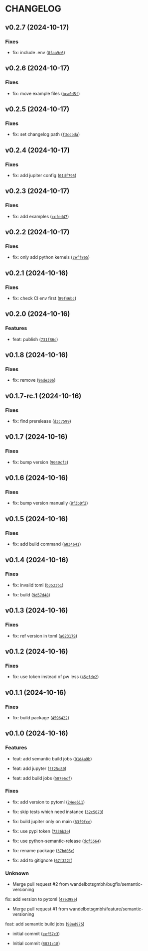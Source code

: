 # CHANGELOG


## v0.2.7 (2024-10-17)

### Fixes

* fix: include .env ([`8faa9c6`](https://github.com/wandelbotsgmbh/wandelbots-python/commit/8faa9c626edfa656823c2e120d4e4a9e6fa142be))


## v0.2.6 (2024-10-17)

### Fixes

* fix: move example files ([`bca0d5f`](https://github.com/wandelbotsgmbh/wandelbots-python/commit/bca0d5f1cbc68aa4b131cc93ed8e192e378742e7))


## v0.2.5 (2024-10-17)

### Fixes

* fix: set changelog path ([`f3ccbda`](https://github.com/wandelbotsgmbh/wandelbots-python/commit/f3ccbdaaea89a2eddad297022dda530fb14e7e21))


## v0.2.4 (2024-10-17)

### Fixes

* fix: add jupiter config ([`01df795`](https://github.com/wandelbotsgmbh/wandelbots-python/commit/01df7959737af6ec26d8c9d708abe1f44dbb2416))


## v0.2.3 (2024-10-17)

### Fixes

* fix: add examples ([`ccfed47`](https://github.com/wandelbotsgmbh/wandelbots-python/commit/ccfed47539b6f9235cc707eec5e3c4f4ee865fdc))


## v0.2.2 (2024-10-17)

### Fixes

* fix: only add python kernels ([`2eff865`](https://github.com/wandelbotsgmbh/wandelbots-python/commit/2eff865d0f12d4ae1f9c0b4ef847e81bbd0daf41))


## v0.2.1 (2024-10-16)

### Fixes

* fix: check CI env first ([`89f46bc`](https://github.com/wandelbotsgmbh/wandelbots-python/commit/89f46bcd85e0e3c4abbb90b93f740432c317d6a0))


## v0.2.0 (2024-10-16)

### Features

* feat: publish ([`731f86c`](https://github.com/wandelbotsgmbh/wandelbots-python/commit/731f86c6c8ac7f72663e89c86a7ce294c963da05))


## v0.1.8 (2024-10-16)

### Fixes

* fix: remove ([`9ade306`](https://github.com/wandelbotsgmbh/wandelbots-python/commit/9ade306fda726a808b942697fb907cfeb1cdc1a1))


## v0.1.7-rc.1 (2024-10-16)

### Fixes

* fix: find prerelease ([`d3c7599`](https://github.com/wandelbotsgmbh/wandelbots-python/commit/d3c7599fa9d19edd1497258bdea1725e3ec057aa))


## v0.1.7 (2024-10-16)

### Fixes

* fix: bump version ([`9040cf3`](https://github.com/wandelbotsgmbh/wandelbots-python/commit/9040cf32d91ed8fb7ced337e214e167aeb21c620))


## v0.1.6 (2024-10-16)

### Fixes

* fix: bump version manually ([`8f3b0f2`](https://github.com/wandelbotsgmbh/wandelbots-python/commit/8f3b0f20da91d786ee9c40314355b6ecbbbd5449))


## v0.1.5 (2024-10-16)

### Fixes

* fix: add build command ([`a834641`](https://github.com/wandelbotsgmbh/wandelbots-python/commit/a834641353013df01dd123912c0110859cff82d4))


## v0.1.4 (2024-10-16)

### Fixes

* fix: invalid toml ([`b3523b1`](https://github.com/wandelbotsgmbh/wandelbots-python/commit/b3523b1b4d2700d956d0189671d938bf21f638c1))

* fix: build ([`9d57d48`](https://github.com/wandelbotsgmbh/wandelbots-python/commit/9d57d48d76a566113b423e92d99bbabfdd4d2b51))


## v0.1.3 (2024-10-16)

### Fixes

* fix: ref version in toml ([`a023179`](https://github.com/wandelbotsgmbh/wandelbots-python/commit/a023179741b0256146eea2acd12ca02752221ccd))


## v0.1.2 (2024-10-16)

### Fixes

* fix: use token instead of pw less ([`45cfde2`](https://github.com/wandelbotsgmbh/wandelbots-python/commit/45cfde2aabdfb844969f9f2df9200fab21003ff3))


## v0.1.1 (2024-10-16)

### Fixes

* fix: build package ([`4596422`](https://github.com/wandelbotsgmbh/wandelbots-python/commit/45964227ea376d776547cb7d59ee0deeb95a1d77))


## v0.1.0 (2024-10-16)

### Features

* feat: add semantic build jobs ([`01d4a9b`](https://github.com/wandelbotsgmbh/wandelbots-python/commit/01d4a9bb2c97597564b2ec8289746987b43328f6))

* feat: add jupyter ([`ff25c80`](https://github.com/wandelbotsgmbh/wandelbots-python/commit/ff25c80eade8939037275ff710f24f492dd52115))

* feat: add build jobs ([`587e6cf`](https://github.com/wandelbotsgmbh/wandelbots-python/commit/587e6cf93242c62798da100cf6e8be474394fe01))

### Fixes

* fix: add version to pytoml ([`24ee611`](https://github.com/wandelbotsgmbh/wandelbots-python/commit/24ee61115a16a8e15b80de89838ffd483c7b3093))

* fix: skip tests which need instance ([`32c5673`](https://github.com/wandelbotsgmbh/wandelbots-python/commit/32c56738e19c198eceaa0d5a8525400a6a997e0e))

* fix: build jupiter only on main ([`63f9fce`](https://github.com/wandelbotsgmbh/wandelbots-python/commit/63f9fcef32bc6bd698471d48cc759ab02a3690a0))

* fix: use pypi token ([`7236b3e`](https://github.com/wandelbotsgmbh/wandelbots-python/commit/7236b3e1ba5ab0bb2b449853d57dd0dbf3b8f2f5))

* fix: use python-semantic-release ([`dcf5564`](https://github.com/wandelbotsgmbh/wandelbots-python/commit/dcf5564e1c48f3434b145c062fe66dd45048ff36))

* fix: rename package ([`37bd05c`](https://github.com/wandelbotsgmbh/wandelbots-python/commit/37bd05c60363b9dbb8e77947a81d6d93321673ae))

* fix: add to gitignore ([`67f322f`](https://github.com/wandelbotsgmbh/wandelbots-python/commit/67f322fd87ad84c4a1ec117fc089faaaec6520c9))

### Unknown

* Merge pull request #2 from wandelbotsgmbh/bugfix/semantic-versioning

fix: add version to pytoml ([`47e398e`](https://github.com/wandelbotsgmbh/wandelbots-python/commit/47e398eb5cbe112a4d17caaf719a0961a2383cf7))

* Merge pull request #1 from wandelbotsgmbh/feature/semantic-versioning

feat: add semantic build jobs ([`98ed975`](https://github.com/wandelbotsgmbh/wandelbots-python/commit/98ed9753d3ed5e493d84106f204fda286532e094))

* initial commit ([`eef57c3`](https://github.com/wandelbotsgmbh/wandelbots-python/commit/eef57c3c3b75e1dd8f4c84f7d89d6af2f6d210bd))

* Initial commit ([`8831c18`](https://github.com/wandelbotsgmbh/wandelbots-python/commit/8831c189537ba7a1750ad88670e3a8645f61feaa))
